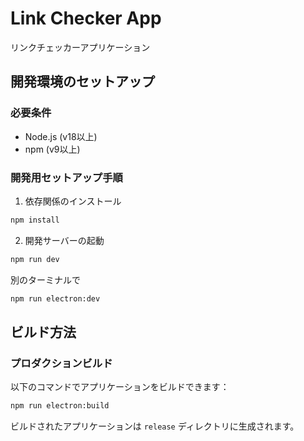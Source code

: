 # Link Checker App

リンクチェッカーアプリケーション

## 開発環境のセットアップ

### 必要条件
- Node.js (v18以上)
- npm (v9以上)

### 開発用セットアップ手順

1. 依存関係のインストール
```bash
npm install
```

2. 開発サーバーの起動
```bash
npm run dev
```

別のターミナルで

```bash
npm run electron:dev
```


## ビルド方法

### プロダクションビルド
以下のコマンドでアプリケーションをビルドできます：

```bash
npm run electron:build
```

ビルドされたアプリケーションは `release` ディレクトリに生成されます。

